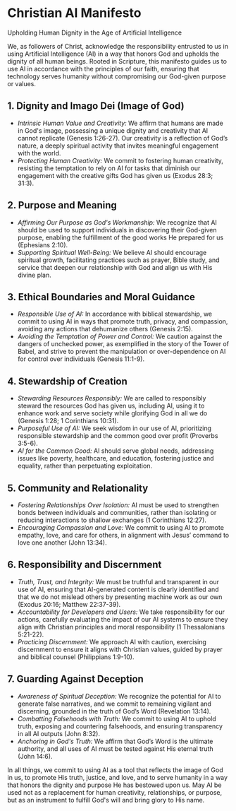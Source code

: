 # Christian AI Manifesto
Upholding Human Dignity in the Age of Artificial Intelligence
 
We, as followers of Christ, acknowledge the responsibility entrusted to us in using Artificial Intelligence (AI) in a way that honors God and upholds the dignity of all human beings. Rooted in Scripture, this manifesto guides us to use AI in accordance with the principles of our faith, ensuring that technology serves humanity without compromising our God-given purpose or values.
 
## 1. Dignity and Imago Dei (Image of God)
* _Intrinsic Human Value and Creativity:_ We affirm that humans are made in God's image, possessing a unique dignity and creativity that AI cannot replicate (Genesis 1:26-27). Our creativity is a reflection of God’s nature, a deeply spiritual activity that invites meaningful engagement with the world.
* _Protecting Human Creativity:_ We commit to fostering human creativity, resisting the temptation to rely on AI for tasks that diminish our engagement with the creative gifts God has given us (Exodus 28:3; 31:3).
 
## 2. Purpose and Meaning
* _Affirming Our Purpose as God's Workmanship:_ We recognize that AI should be used to support individuals in discovering their God-given purpose, enabling the fulfillment of the good works He prepared for us (Ephesians 2:10).
* _Supporting Spiritual Well-Being:_ We believe AI should encourage spiritual growth, facilitating practices such as prayer, Bible study, and service that deepen our relationship with God and align us with His divine plan.
 
## 3. Ethical Boundaries and Moral Guidance
* _Responsible Use of AI:_ In accordance with biblical stewardship, we commit to using AI in ways that promote truth, privacy, and compassion, avoiding any actions that dehumanize others (Genesis 2:15).
* _Avoiding the Temptation of Power and Control:_ We caution against the dangers of unchecked power, as exemplified in the story of the Tower of Babel, and strive to prevent the manipulation or over-dependence on AI for control over individuals (Genesis 11:1-9).
 
## 4. Stewardship of Creation
* _Stewarding Resources Responsibly:_ We are called to responsibly steward the resources God has given us, including AI, using it to enhance work and serve society while glorifying God in all we do (Genesis 1:28; 1 Corinthians 10:31).
* _Purposeful Use of AI:_ We seek wisdom in our use of AI, prioritizing responsible stewardship and the common good over profit (Proverbs 3:5-6).
* _AI for the Common Good:_ AI should serve global needs, addressing issues like poverty, healthcare, and education, fostering justice and equality, rather than perpetuating exploitation. 
 
## 5. Community and Relationality
* _Fostering Relationships Over Isolation:_ AI must be used to strengthen bonds between individuals and communities, rather than isolating or reducing interactions to shallow exchanges (1 Corinthians 12:27).
* _Encouraging Compassion and Love:_ We commit to using AI to promote empathy, love, and care for others, in alignment with Jesus’ command to love one another (John 13:34).
 
## 6. Responsibility and Discernment
* _Truth, Trust, and Integrity:_ We must be truthful and transparent in our use of AI, ensuring that AI-generated content is clearly identified and that we do not mislead others by presenting machine work as our own (Exodus 20:16; Matthew 22:37-39).
* _Accountability for Developers and Users:_ We take responsibility for our actions, carefully evaluating the impact of our AI systems to ensure they align with Christian principles and moral responsibility (1 Thessalonians 5:21-22).
* _Practicing Discernment:_ We approach AI with caution, exercising discernment to ensure it aligns with Christian values, guided by prayer and biblical counsel (Philippians 1:9-10).
 
## 7. Guarding Against Deception
* _Awareness of Spiritual Deception:_ We recognize the potential for AI to generate false narratives, and we commit to remaining vigilant and discerning, grounded in the truth of God’s Word (Revelation 13:14).
* _Combatting Falsehoods with Truth:_ We commit to using AI to uphold truth, exposing and countering falsehoods, and ensuring transparency in all AI outputs (John 8:32).
* _Anchoring in God's Truth:_ We affirm that God’s Word is the ultimate authority, and all uses of AI must be tested against His eternal truth (John 14:6).
 
In all things, we commit to using AI as a tool that reflects the image of God in us, to promote His truth, justice, and love, and to serve humanity in a way that honors the dignity and purpose He has bestowed upon us. May AI be used not as a replacement for human creativity, relationships, or purpose, but as an instrument to fulfill God's will and bring glory to His name.
